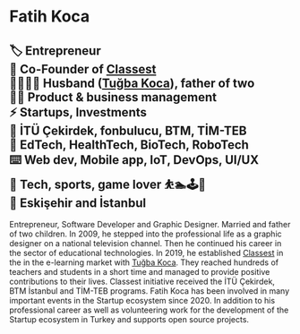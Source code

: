# Fatih Koca
🏷 Entrepreneur  
🏢 Co-Founder of [Classest](https://classest.com)  
👨‍👩‍👧‍👦 Husband ([Tuğba Koca](https://tugba.koca.app)), father of two  
👨‍💼 Product & business management  
⚡️ Startups, Investments  
🚀 İTÜ Çekirdek, fonbulucu, BTM, TİM-TEB  
🔎 EdTech, HealthTech, BioTech, RoboTech  
⌨️ Web dev, Mobile app, IoT, DevOps, UI/UX  
🦾 Tech, sports, game lover ⛹️🏊‍️🕹🎸  
📍 Eskişehir and İstanbul  
--
Entrepreneur, Software Developer and Graphic Designer. Married and father of two children. In 2009, he stepped into the professional life as a graphic designer on a national television channel. Then he continued his career in the sector of educational technologies. In 2019, he established [Classest](https://classest.com) in the in the e-learning market with [Tuğba Koca](https://tugba.koca.app). They reached hundreds of teachers and students in a short time and managed to provide positive contributions to their lives. Classest initiative received the İTÜ Çekirdek, BTM İstanbul and TİM-TEB programs. Fatih Koca has been involved in many important events in the Startup ecosystem since 2020. In addition to his professional career as well as volunteering work for the development of the Startup ecosystem in Turkey and supports open source projects.